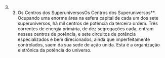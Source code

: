 ﻿3. 3. Os Centros dos SuperuniversosOs Centros dos Superuniversos**. Ocupando uma enorme área na esfera capital de cada um dos sete superuniversos, há mil centros de potência da terceira ordem. Três correntes de energia primária, de dez segregações cada, entram nesses centros de potência, e sete circuitos de potência especializados e bem direcionados, ainda que imperfeitamente controlados, saem da sua sede de ação unida. Esta é a organização eletrônica da potência do universo.
